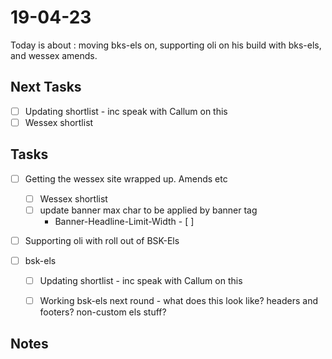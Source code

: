 # 19-04-23

Today is about : moving bks-els on, supporting oli on his build with bks-els, and wessex amends.

## Next Tasks
- [ ] Updating shortlist - inc speak with Callum on this
 - [ ] Wessex shortlist

## Tasks

- [ ] Getting the wessex site wrapped up. Amends etc
  - [ ] Wessex shortlist
  - [ ] update banner max char to be applied by banner tag
    - Banner-Headline-Limit-Width  - [ ]

- [ ] Supporting oli with roll out of BSK-Els

- [ ] bsk-els
  - [ ] Updating shortlist - inc speak with Callum on this
  - [ ] Working bsk-els next round - what does this look like? headers and footers? non-custom els stuff?


## Notes
